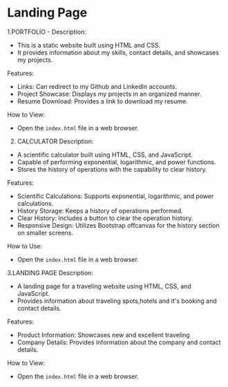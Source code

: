 # Landing Page
1.PORTFOLIO -
Description:
- This is a static website built using HTML and CSS.
- It provides information about my skills, contact details, and showcases my projects.

Features:
- Links: Can redirect to my Github and LinkedIn accounts.
- Project Showcase: Displays my projects in an organized manner.
- Resume Download: Provides a link to download my resume.

How to View:
- Open the `index.html` file in a web browser.
  
2. CALCULATOR
Description:
- A scientific calculator built using HTML, CSS, and JavaScript.
- Capable of performing exponential, logarithmic, and power functions.
- Stores the history of operations with the capability to clear history.

Features:
- Scientific Calculations: Supports exponential, logarithmic, and power calculations.
- History Storage: Keeps a history of operations performed.
- Clear History: Includes a button to clear the operation history.
- Responsive Design: Utilizes Bootstrap offcanvas for the history section on smaller screens.

How to Use:
- Open the `index.html` file in a web browser.


3.LANDING PAGE 
Description:
- A landing page for a traveling website using HTML, CSS, and JavaScript.
- Provides information about traveling spots,hotels and it's booking and contact details.

Features:
- Product Information: Showcases new and excellent traveling 
- Company Details: Provides information about the company and contact details.

How to View:
- Open the `index.html` file in a web browser.
